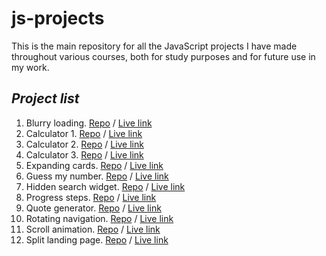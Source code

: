 # js-projects
This is the main repository for all the JavaScript projects I have made throughout various courses, both for study purposes and for future use in my work.

## _Project list_
1. Blurry loading. [Repo](https://github.com/nikolai-chernolutskii/js-projects/tree/gh-pages/blurry_loading) / [Live link](https://nikolai-chernolutskii.github.io/js-projects/blurry_loading/)
2. Calculator 1. [Repo](https://github.com/nikolai-chernolutskii/js-projects/tree/gh-pages/calculator) / [Live link](https://nikolai-chernolutskii.github.io/js-projects/calculator/)
3. Calculator 2. [Repo](https://github.com/nikolai-chernolutskii/js-projects/tree/gh-pages/calculator2) / [Live link](https://nikolai-chernolutskii.github.io/js-projects/calculator2/)
4. Calculator 3. [Repo](https://github.com/nikolai-chernolutskii/js-projects/tree/gh-pages/calculator3) / [Live link](https://nikolai-chernolutskii.github.io/js-projects/calculator3/)
5. Expanding cards. [Repo](https://github.com/nikolai-chernolutskii/js-projects/tree/gh-pages/expanding_cards) / [Live link](https://nikolai-chernolutskii.github.io/js-projects/expanding_cards/)
6. Guess my number. [Repo](https://github.com/nikolai-chernolutskii/js-projects/tree/gh-pages/guess_my_number) / [Live link](https://nikolai-chernolutskii.github.io/js-projects/guess_my_number/)
7. Hidden search widget. [Repo](https://github.com/nikolai-chernolutskii/js-projects/tree/gh-pages/hidden_search_widget) / [Live link](https://nikolai-chernolutskii.github.io/js-projects/hidden_search_widget/)
8. Progress steps. [Repo](https://github.com/nikolai-chernolutskii/js-projects/tree/gh-pages/progress_steps) / [Live link](https://nikolai-chernolutskii.github.io/js-projects/progress_steps/)
9. Quote generator. [Repo](https://github.com/nikolai-chernolutskii/js-projects/tree/gh-pages/quote_generator) / [Live link](https://nikolai-chernolutskii.github.io/js-projects/quote_generator/)
10. Rotating navigation. [Repo](https://github.com/nikolai-chernolutskii/js-projects/tree/gh-pages/rotating_navigation) / [Live link](https://nikolai-chernolutskii.github.io/js-projects/rotating_navigation/)
11. Scroll animation. [Repo](https://github.com/nikolai-chernolutskii/js-projects/tree/gh-pages/scroll_animation) / [Live link](https://nikolai-chernolutskii.github.io/js-projects/scroll_animation/)
12. Split landing page. [Repo](https://github.com/nikolai-chernolutskii/js-projects/tree/gh-pages/split_landing_page) / [Live link](https://nikolai-chernolutskii.github.io/js-projects/split_landing_page/)